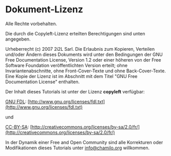 
# Dokument-Lizenz

Alle Rechte vorbehalten.

Die durch die Copyleft-Lizenz erteilten Berechtigungen sind unten angegeben.

Urheberrecht \(c\) 2007 2i2L Sarl. Die Erlaubnis zum Kopieren, Verteilen und/oder Ändern dieses Dokuments wird unter den Bedingungen der GNU Free Documentation License, Version 1.2 oder einer höheren von der Free Software Foundation veröffentlichten Version erteilt; ohne Invariantenabschnitte, ohne Front-Cover-Texte und ohne Back-Cover-Texte. Eine Kopie der Lizenz ist im Abschnitt mit dem Titel "GNU Free Documentation License" enthalten.

Der Inhalt dieses Tutorials ist unter der Lizenz **copyleft** verfügbar:

[GNU FDL](http://www.gnu.org/licenses/fdl.txt): [http://www.gnu.org/licenses/fdl.txt](http://www.gnu.org/licenses/fdl.txt)

und

[CC-BY-SA](http://creativecommons.org/licenses/by-sa/2.0/fr/): [http://creativecommons.org/licenses/by-sa/2.0/fr/](http://creativecommons.org/licenses/by-sa/2.0/fr/)

In der Dynamik einer Free and Open Community sind alle Korrekturen oder Modifikationen dieses Tutorials unter info@chamilo.org willkommen.